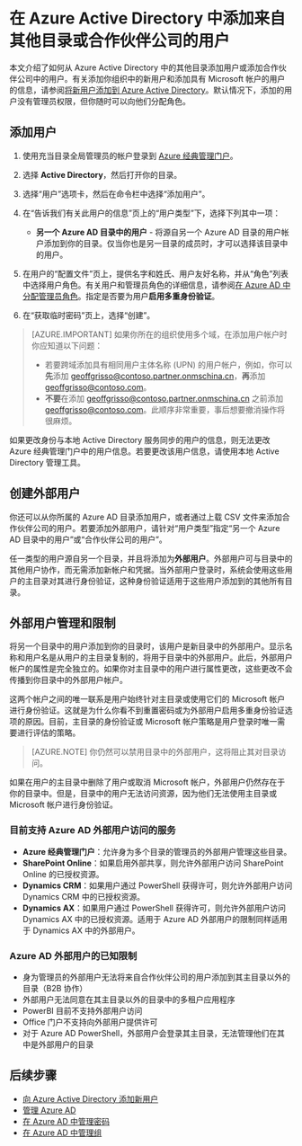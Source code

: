 <properties
	pageTitle="在 Azure Active Directory 中添加来自其他目录或合作伙伴公司的用户 | Azure"
	description="介绍如何在 Azure Active Directory 中添加用户或更改用户信息，包括外部用户和来宾用户。"
	services="active-directory"
	documentationCenter=""
	authors="curtand"
	manager="femila"
	editor=""/>  


<tags
	ms.service="active-directory"
	ms.workload="identity"
	ms.tgt_pltfrm="na"
	ms.devlang="na"
	ms.topic="get-started-article"
	ms.date="09/22/2016"
	wacn.date="11/21/2016"
	ms.author="curtand"/>

# 在 Azure Active Directory 中添加来自其他目录或合作伙伴公司的用户

本文介绍了如何从 Azure Active Directory 中的其他目录添加用户或添加合作伙伴公司中的用户。有关添加你组织中的新用户和添加具有 Microsoft 帐户的用户的信息，请参阅[将新用户添加到 Azure Active Directory](/documentation/articles/active-directory-create-users/)。默认情况下，添加的用户没有管理员权限，但你随时可以向他们分配角色。

## 添加用户

1. 使用充当目录全局管理员的帐户登录到 [Azure 经典管理门户](https://manage.windowsazure.cn)。

2. 选择 **Active Directory**，然后打开你的目录。

3. 选择“用户”选项卡，然后在命令栏中选择“添加用户”。

4. 在“告诉我们有关此用户的信息”页上的“用户类型”下，选择下列其中一项：

	- **另一个 Azure AD 目录中的用户** - 将源自另一个 Azure AD 目录的用户帐户添加到你的目录。仅当你也是另一目录的成员时，才可以选择该目录中的用户。

6. 在用户的“配置文件”页上，提供名字和姓氏、用户友好名称，并从“角色”列表中选择用户角色。有关用户和管理员角色的详细信息，请参阅[在 Azure AD 中分配管理员角色](/documentation/articles/active-directory-assign-admin-roles/)。指定是否要为用户**启用多重身份验证**。

7. 在“获取临时密码”页上，选择“创建”。

> [AZURE.IMPORTANT] 如果你所在的组织使用多个域，在添加用户帐户时你应知道以下问题：
>
> - 若要跨域添加具有相同用户主体名称 (UPN) 的用户帐户，例如，你可以**先**添加 geoffgrisso@contoso.partner.onmschina.cn，**再**添加 geoffgrisso@contoso.com。
> - **不要**在添加 geoffgrisso@contoso.partner.onmschina.cn 之前添加 geoffgrisso@contoso.com。此顺序非常重要，事后想要撤消操作将很麻烦。

如果更改身份与本地 Active Directory 服务同步的用户的信息，则无法更改 Azure 经典管理门户中的用户信息。若要更改该用户信息，请使用本地 Active Directory 管理工具。

## 创建外部用户

你还可以从你所属的 Azure AD 目录添加用户，或者通过上载 CSV 文件来添加合作伙伴公司的用户。若要添加外部用户，请针对“用户类型”指定“另一个 Azure AD 目录中的用户”或“合作伙伴公司的用户”。

任一类型的用户源自另一个目录，并且将添加为**外部用户**。外部用户可与目录中的其他用户协作，而无需添加新帐户和凭据。当外部用户登录时，系统会使用这些用户的主目录对其进行身份验证，这种身份验证适用于这些用户添加到的其他所有目录。

## 外部用户管理和限制

将另一个目录中的用户添加到你的目录时，该用户是新目录中的外部用户。显示名称和用户名是从用户的主目录复制的，将用于目录中的外部用户。此后，外部用户帐户的属性是完全独立的。如果你对主目录中的用户进行属性更改，这些更改不会传播到你目录中的外部用户帐户。

这两个帐户之间的唯一联系是用户始终针对主目录或使用它们的 Microsoft 帐户进行身份验证。这就是为什么你看不到重置密码或为外部用户启用多重身份验证选项的原因。目前，主目录的身份验证或 Microsoft 帐户策略是用户登录时唯一需要进行评估的策略。

> [AZURE.NOTE]
你仍然可以禁用目录中的外部用户，这将阻止其对目录访问。

如果在用户的主目录中删除了用户或取消 Microsoft 帐户，外部用户仍然存在于你的目录中。但是，目录中的用户无法访问资源，因为他们无法使用主目录或 Microsoft 帐户进行身份验证。

### 目前支持 Azure AD 外部用户访问的服务

- **Azure 经典管理门户**：允许身为多个目录的管理员的外部用户管理这些目录。
- **SharePoint Online**：如果启用外部共享，则允许外部用户访问 SharePoint Online 的已授权资源。
- **Dynamics CRM**：如果用户通过 PowerShell 获得许可，则允许外部用户访问 Dynamics CRM 中的已授权资源。
- **Dynamics AX**：如果用户通过 PowerShell 获得许可，则允许外部用户访问 Dynamics AX 中的已授权资源。适用于 Azure AD 外部用户的限制同样适用于 Dynamics AX 中的外部用户。

### Azure AD 外部用户的已知限制

- 身为管理员的外部用户无法将来自合作伙伴公司的用户添加到其主目录以外的目录（B2B 协作）
- 外部用户无法同意在其主目录以外的目录中的多租户应用程序
- PowerBI 目前不支持外部用户访问
- Office 门户不支持向外部用户提供许可
- 对于 Azure AD PowerShell，外部用户会登录其主目录，无法管理他们在其中是外部用户的目录


## 后续步骤

- [向 Azure Active Directory 添加新用户](/documentation/articles/active-directory-create-users/)
- [管理 Azure AD](/documentation/articles/active-directory-administer/)
- [在 Azure AD 中管理密码](/documentation/articles/active-directory-manage-passwords/)
- [在 Azure AD 中管理组](/documentation/articles/active-directory-manage-groups/)

<!---HONumber=Mooncake_1024_2016-->
